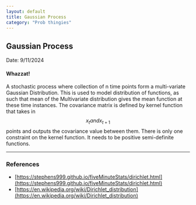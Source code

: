 ```yaml
---
layout: default
title: Gaussian Process
category: "Prob thingies"
---
```


## Gaussian Process

Date: 9/11/2024

#### Whazzat!

A stochastic process where collection of n time points form a multi-variate Gaussian Distribution. This is used to model distribution of functions, as such that mean of the Multivariate distribution gives the mean function at these time instances. The covariance matrix is defined by kernel function that takes in $$ x_t and x_{t+1} $$ points and outputs the covariance value between them. There is only one constraint on the kernel function. It needs to be positive semi-definite functions.


---
### References
- [https://stephens999.github.io/fiveMinuteStats/dirichlet.html](https://stephens999.github.io/fiveMinuteStats/dirichlet.html)
- [https://en.wikipedia.org/wiki/Dirichlet_distribution](https://en.wikipedia.org/wiki/Dirichlet_distribution)
